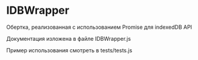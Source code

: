 # IDBWrapper
Обертка, реализованная с использованием Promise для indexedDB API

Документация изложена в файле IDBWrapper.js

Пример использования смотреть в tests/tests.js
